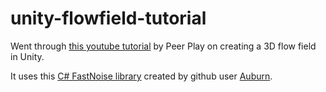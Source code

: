# unity-flowfield-tutorial

Went through [this youtube tutorial](https://l.messenger.com/l.php?u=https%3A%2F%2Fwww.youtube.com%2Fwatch%3Fv%3DgPNdnIMbe8o%26list%3DPL3POsQzaCw51NIpAcsBcDvxAE6lPG59it&h=AT1aqX6REO4aB7G_pXxyl0DHfq9GT3TDcJqyMu0xn_p1c40FbGfCI7VCztvIbVFqUn4A8gwoG3apqqHcBRFaIBAyvtMITcjKwTvEoCI2YGWVRfbQQaGJp2_RSll6wsAXqM0vE13x4e_Zx1ZvjmQ) by Peer Play on creating a 3D flow field in Unity.

It uses this [C# FastNoise library](https://github.com/Auburn/FastNoise) created by github user [Auburn](https://github.com/Auburn).
